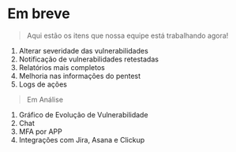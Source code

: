 # Em breve

> Aqui estão os itens que nossa equipe está trabalhando agora!

1. Alterar severidade das vulnerabilidades
2. Notificação de vulnerabilidades retestadas
3. Relatórios mais completos
4. Melhoria nas informações do pentest
5. Logs de ações

> Em Análise

1. Gráfico de Evolução de Vulnerabilidade
2. Chat
3. MFA por APP
4. Integrações com Jira, Asana e Clickup
